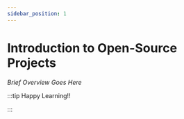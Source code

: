 ```yaml
---
sidebar_position: 1
---
```


# Introduction to Open-Source Projects

_Brief Overview Goes Here_

:::tip Happy Learning!!

<QuestButton text="Go To Quest" link="https://app.stackup.dev/quest_page/introduction-to-open-source-projects" />

:::
